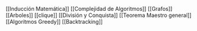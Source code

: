 [[Inducción Matemática]]
[[Complejidad de Algoritmos]]
[[Grafos]]
[[Arboles]]
[[clique]]
[[División y Conquista]]
[[Teorema Maestro general]]
[[Algoritmos Greedy]]
[[Backtracking]]
